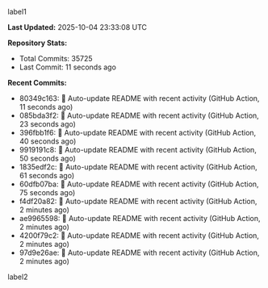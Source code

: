 
label1 
<!-- ACTIVITY_START -->
**Last Updated:** 2025-10-04 23:33:08 UTC

**Repository Stats:**
- Total Commits: 35725
- Last Commit: 11 seconds ago

**Recent Commits:**
- 80349c163: 🤖 Auto-update README with recent activity (GitHub Action, 11 seconds ago)
- 085bda3f2: 🤖 Auto-update README with recent activity (GitHub Action, 23 seconds ago)
- 396fbb1f6: 🤖 Auto-update README with recent activity (GitHub Action, 40 seconds ago)
- 9919191c8: 🤖 Auto-update README with recent activity (GitHub Action, 50 seconds ago)
- 1835edf2c: 🤖 Auto-update README with recent activity (GitHub Action, 61 seconds ago)
- 60dfb07ba: 🤖 Auto-update README with recent activity (GitHub Action, 75 seconds ago)
- f4df20a82: 🤖 Auto-update README with recent activity (GitHub Action, 2 minutes ago)
- ae9965598: 🤖 Auto-update README with recent activity (GitHub Action, 2 minutes ago)
- 4200f79c2: 🤖 Auto-update README with recent activity (GitHub Action, 2 minutes ago)
- 97d9e26ae: 🤖 Auto-update README with recent activity (GitHub Action, 2 minutes ago)
<!-- ACTIVITY_END -->

label2
